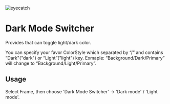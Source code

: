 ![eyecatch](/assets/eyecatch.png')

# Dark Mode Switcher
Provides that can toggle light/dark color.

You can specify your favor ColorStyle which separated by “/” and contains “Dark"("dark") or “Light”("light") key.
Exmaple: “Background/Dark/Primary” will change to “Background/Light/Primary”.

## Usage
Select Frame, then choose 'Dark Mode Switcher'
 → 'Dark mode' / 'Light mode'.
